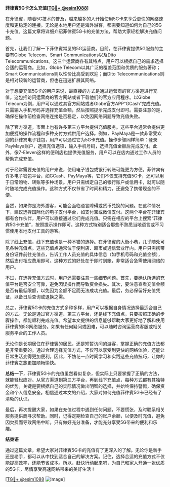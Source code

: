 **菲律賓5G卡怎么充值[[TG💪+ @esim1088](https://t.me/s/esim1088)]**

在菲律賓，随着5G技术的普及，越来越多的人开始使用5G卡来享受更快的网络速度和更稳定的连接。无论是本地用户还是海外游客，都需要知道如何为自己的5G卡充值。这篇文章将详细介绍菲律賓5G卡的充值方法，帮助大家轻松解决充值问题。

首先，让我们了解一下菲律賓常见的5G运营商。目前，在菲律賓提供5G服务的主要有Globe Telecom、Smart Communications以及Dito Telecommunications。这三个运营商各有其特点，用户可以根据自己的需求选择合适的运营商。比如，Globe Telecom以其广泛的覆盖范围和优质的服务著称；Smart Communications则以性价比高受到欢迎；而Dito Telecommunications则是相对较新的运营商，但也在迅速扩展其网络。

对于想要充值5G卡的用户来说，最直接的方式是通过运营商的官方渠道进行充值。这包括访问运营商的官方网站或者下载他们的官方应用程序。以Globe Telecom为例，用户可以通过其官方网站或者Globe官方APP“GCash”完成充值。只需输入手机号码并选择充值金额，然后按照提示完成支付即可。需要注意的是，确保在操作前检查网络连接是否稳定，以免因网络问题导致充值失败。

除了官方渠道，市面上也有许多第三方平台提供充值服务。这些平台通常会提供更加便捷的操作流程和多种支付方式供用户选择。例如，PayMaya是一款非常受欢迎的菲律宾电子钱包，用户可以通过它为5G卡充值。操作步骤同样简单：登录PayMaya账户，选择充值选项，输入手机号码，选择充值金额后完成支付。此外，像7-Eleven这样的便利店也提供充值服务，用户可以在店内通过工作人员的帮助完成充值。

对于经常需要充值的用户来说，使用电子钱包或银行转账可能更为方便。菲律宾有许多电子钱包平台，如GCash、PayMaya等，它们不仅支持充值5G卡，还可以用于日常购物、转账等多种场景。用户只需绑定自己的银行账户或信用卡，就可以随时随地完成充值操作。这种方式不仅节省了时间和精力，还避免了携带现金的不便。

当然，如果你是海外游客，可能会面临语言障碍或货币兑换的问题。在这种情况下，建议选择国际化的电子支付平台，如支付宝或微信支付。这两个平台在菲律宾都有合作伙伴，用户可以直接通过它们完成充值。只需在相应的平台上搜索“菲律宾5G卡充值”，按照提示操作即可。这种方式特别适合那些不熟悉当地语言或不习惯使用本地支付工具的游客。

除了线上充值，线下充值也是一种不错的选择。在菲律賓的大街小巷，几乎随处可见各种充值点。这些充值点通常位于便利店、超市或通信营业厅内。用户只需携带身份证件前往充值点，告诉工作人员充值的具体信息（如手机号码和充值金额），然后支付相应费用即可。这种方式的好处在于即时到账，非常适合急需使用网络的用户。

不过，在选择充值方式时，用户还需要注意一些细节问题。首先，要确认所选的充值平台是否安全可靠，避免因误操作而导致资金损失。其次，要注意查看充值金额是否有最低限额，以免因为金额不足而无法成功充值。最后，务必保留好充值凭证，以备日后查询或退换之需。

总之，菲律賓5G卡的充值方式多种多样，用户可以根据自身情况选择最适合自己的方式。无论是通过官方渠道、第三方平台，还是线下充值点，只要按照正确的步骤操作，都能顺利完成充值。希望本文提供的信息能够帮助大家更好地了解和使用菲律賓的5G网络服务。如果有任何疑问或困难，可以随时咨询运营商客服或相关服务平台的工作人员。

无论你是长期居住在菲律賓的居民，还是短暂访问的游客，掌握正确的充值方法都是非常重要的。通过合理选择充值方式，不仅可以享受到更快的网络体验，还能让日常生活变得更加便利。因此，不妨花一点时间学习和实践这些充值技巧，让你的菲律賓之旅更加顺畅愉快。

**总结一下**，菲律賓5G卡的充值虽然看似复杂，但实际上只要掌握了正确的方法，就能轻松应对。从官方渠道到第三方平台，再到线下充值点，每种方式都有其独特的优势。关键是要根据自己的实际情况做出明智的选择，并始终保持警惕，确保资金和个人信息安全。相信通过本文的介绍，大家对如何充值菲律賓5G卡已经有了清晰的认识。

最后，再次提醒大家，如果在充值过程中遇到任何问题，不要慌张，及时联系相关服务提供商寻求帮助。同时，记得定期检查自己的账户余额，以便及时充值，避免因欠费而导致网络中断。只有做好充分准备，才能充分享受5G带来的便利和乐趣。

**结束语**

通过这篇文章，希望大家对菲律賓5G卡的充值有了更深入的了解。无论你是新手还是老手，都可以从中找到适合自己的解决方案。记住，选择合适的充值方式不仅能提高效率，还能节省成本。所以，赶快行动起来吧，为自己和家人开通一张优质的5G卡，尽情享受高速网络带来的美好生活！

[[TG💪+ @esim1088](https://t.me/s/esim1088) ![Image](https://i.postimg.cc/4NQfJmqS/Snipaste-2025-05-13-00-14-12.png)]